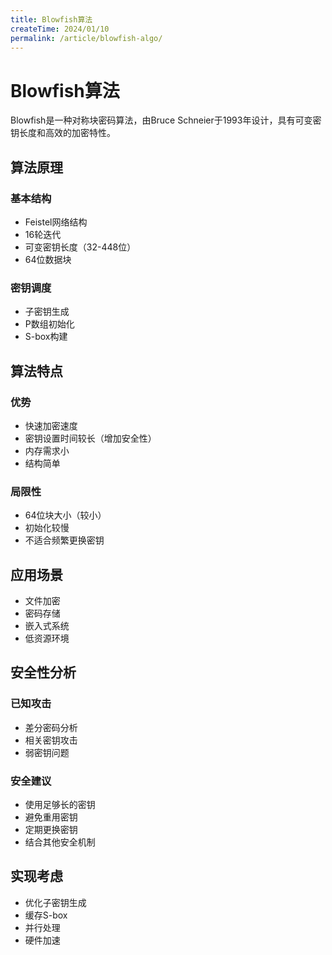 ```yaml
---
title: Blowfish算法
createTime: 2024/01/10
permalink: /article/blowfish-algo/
---
```


# Blowfish算法

Blowfish是一种对称块密码算法，由Bruce Schneier于1993年设计，具有可变密钥长度和高效的加密特性。

## 算法原理

### 基本结构
- Feistel网络结构
- 16轮迭代
- 可变密钥长度（32-448位）
- 64位数据块

### 密钥调度
- 子密钥生成
- P数组初始化
- S-box构建

## 算法特点

### 优势
- 快速加密速度
- 密钥设置时间较长（增加安全性）
- 内存需求小
- 结构简单

### 局限性
- 64位块大小（较小）
- 初始化较慢
- 不适合频繁更换密钥

## 应用场景

- 文件加密
- 密码存储
- 嵌入式系统
- 低资源环境

## 安全性分析

### 已知攻击
- 差分密码分析
- 相关密钥攻击
- 弱密钥问题

### 安全建议
- 使用足够长的密钥
- 避免重用密钥
- 定期更换密钥
- 结合其他安全机制

## 实现考虑

- 优化子密钥生成
- 缓存S-box
- 并行处理
- 硬件加速